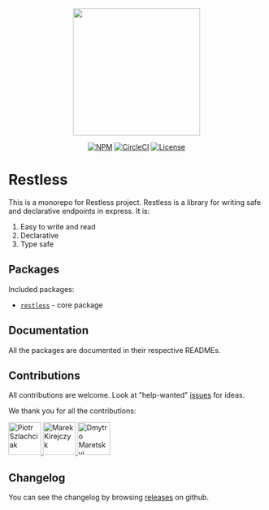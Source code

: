 <div align="center">
  <img width="250" src="https://raw.githubusercontent.com/EthWorks/restless/master/logo.png">
  <br>

[![NPM](https://img.shields.io/npm/v/@restless/restless.svg)](https://www.npmjs.com/package/@restless/restless)
[![CircleCI](https://img.shields.io/circleci/build/github/EthWorks/restless/master.svg)](https://circleci.com/gh/EthWorks/restless/tree/master)
[![License](https://img.shields.io/github/license/Ethworks/restless.svg)](https://github.com/EthWorks/restless/blob/master/UNLICENSE)

</div>

# Restless

This is a monorepo for Restless project. Restless is a library for writing safe and declarative endpoints in express. It is:

1. Easy to write and read
2. Declarative
3. Type safe

## Packages

Included packages:
* [`restless`](https://github.com/EthWorks/restless/tree/master/restless) - core package

## Documentation

All the packages are documented in their respective READMEs.

## Contributions

All contributions are welcome. Look at "help-wanted" [issues](https://github.com/EthWorks/restless/issues?q=is%3Aopen+is%3Aissue+label%3A%22help+wanted%22) for ideas.

We thank you for all the contributions:

<!-- ALL-CONTRIBUTORS-LIST:START - Do not remove or modify this section -->
<!-- SORTED CHRONOLOGICALLY -->
<a href="https://github.com/sz-piotr">
  <img
    src="https://avatars1.githubusercontent.com/u/17070569?s=460&v=4"
    width="64px"
    alt="Piotr Szlachciak"
    title="Piotr Szlachciak"
  />
</a>
<a href="https://github.com/marekkirejczyk">
  <img
    src="https://avatars3.githubusercontent.com/u/197522?s=400&v=4"
    width="64px"
    alt="Marek Kirejczyk"
    title="Marek Kirejczyk"
  />
</a>
<a href="https://github.com/Marik-D">
  <img
    src="https://avatars2.githubusercontent.com/u/35851437?s=460&v=4"
    width="64px"
    alt="Dmytro Maretskyi"
    title="Dmytro Maretskyi"
  />
</a>
<!-- ALL-CONTRIBUTORS-LIST:END - Do not remove or modify this section -->

## Changelog

You can see the changelog by browsing [releases](https://github.com/EthWorks/restless/releases) on github.
